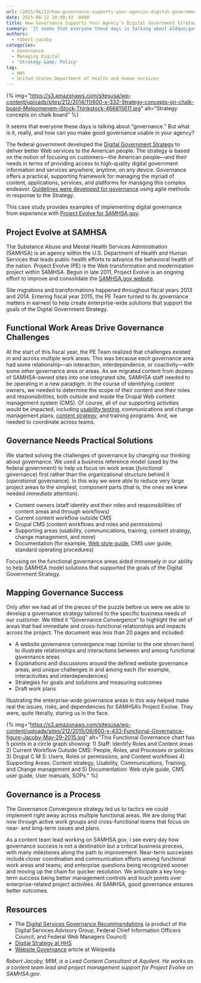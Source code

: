 ```yaml
---
url: /2015/06/12/how-governance-supports-your-agencys-digital-government-strategy/
date: 2015-06-12 10:00:33 -0400
title: How Governance Supports Your Agency’s Digital Government Strategy
summary: 'It seems that everyone these days is talking about &ldquo;governance.&rdquo; But what is it, really, and how can you make good governance usable in your agency? The federal government developed the Digital Government Strategy to deliver better Web services to the American people. The strategy is based on the notion of focusing on customers&mdash;the American'
authors:
  - robert-jacoby
categories:
  - Governance
  - Managing Digital
  - 'Strategy &amp; Policy'
tag:
  - HHS
  - United States Department of Health and Human Services
---
```


{% img="https://s3.amazonaws.com/sitesusa/wp-content/uploads/sites/212/2014/11/600-x-332-Strategy-concepts-on-chalk-board-Melpomenem-iStock-Thinkstock-466815611.jpg" alt="Strategy concepts on chalk board" %} 

It seems that everyone these days is talking about “governance.” But what is it, really, and how can you make good governance usable in your agency?

The federal government developed the [Digital Government Strategy](https://www.whitehouse.gov/sites/default/files/omb/egov/digital-government/digital-government.html) to deliver better Web services to the American people. The strategy is based on the notion of focusing on customers—the American people—and their needs in terms of providing access to high-quality digital government information and services anywhere, anytime, on any device. Governance offers a practical, supporting framework for managing the myriad of content, applications, services, and platforms for managing this complex endeavor. [Guidelines were developed for governance](https://www.WHATEVER/2012/08/12/agile-sprinting-to-digital-governance-recommendations/) using agile methods in response to the Strategy.

This case study provides examples of implementing digital governance from experience with [Project Evolve for SAMHSA.gov](http://blog.samhsa.gov/category/evolve).

## Project Evolve at SAMHSA

The Substance Abuse and Mental Health Services Administration (SAMHSA) is an agency within the U.S. Department of Health and Human Services that leads public health efforts to advance the behavioral health of the nation. Project Evolve (PE) is the Web transformation and modernization project within SAMHSA. Begun in late 2011, Project Evolve is an ongoing effort to improve and consolidate the [SAMHSA.gov website](http://www.samhsa.gov/).

Site migrations and transformations happened throughout fiscal years 2013 and 2014. Entering fiscal year 2015, the PE Team turned to its governance matters in earnest to help create enterprise-wide solutions that support the goals of the Digital Government Strategy.

## Functional Work Areas Drive Governance Challenges

At the start of this fiscal year, the PE Team realized that challenges existed in and across multiple work areas. This was because _each_ governance area had some relationship—an interaction, interdependence, or coactivity—with some _other_ governance area or areas. As we migrated content from dozens of SAMHSA-owned sites into one integrated site, SAMHSA staff needed to be operating in a new paradigm. In the course of identifying content owners, we needed to determine the scope of their content and their roles and responsibilities, both outside and inside the Drupal Web content management system (CMS). Of course, all of our supporting activities would be impacted, including [usability testing](https://www.WHATEVER/2015/03/19/getting-started-with-usability-testing/), communications and change management plans, [content strategy](https://www.WHATEVER/2015/03/23/the-content-corner-building-a-content-strategy/), and training programs. And, we needed to coordinate across teams.

## Governance Needs Practical Solutions

We started solving the challenges of governance by changing our thinking about governance. We used a business reference model (used by the federal government) to help us focus on work areas (_functional_ governance) first rather than the organizational structure behind it (_operational_ governance). In this way we were able to reduce very large project areas to the simplest, component parts (that is, the ones we knew needed _immediate_ attention):

  * Content owners (staff identity and their roles and responsibilities of content areas and through workflows)
  * Current content workflow outside CMS
  * Drupal CMS (content workflows and roles and permissions)
  * Supporting areas (usability, communications, training, content strategy, change management, and more)
  * Documentation (for example, [Web style guide](https://www.WHATEVER/2015/06/08/the-content-corner-creating-a-content-style-guide/), CMS user guide, standard operating procedures)

Focusing on the functional governance areas aided immensely in our ability to help SAMHSA model solutions that supported the goals of the Digital Government Strategy.

## Mapping Governance Success

Only after we had all of the pieces of the puzzle before us were we able to develop a governance strategy tailored to the specific business needs of our customer. We titled it “Governance Convergence” to highlight the set of areas that had immediate and cross-functional relationships and impacts across the project. The document was less than 20 pages and included:

  * A website governance convergence map (similar to the one shown here) to illustrate relationships and interactions between and among functional governance areas
  * Explanations and discussions around the defined website governance areas, and unique challenges in and among each (for example, interactivities and interdependencies)
  * Strategies for goals and solutions and measuring outcomes
  * Draft work plans

Illustrating the enterprise-wide governance areas in this way helped make real the issues, risks, and dependencies for SAMHSA’s Project Evolve. They were, quite literally, staring us in the face.

{% img="https://s3.amazonaws.com/sitesusa/wp-content/uploads/sites/212/2015/06/600-x-433-Functional-Governance-figure-Jacoby-May-29-2015.jpg" alt="This Functional Governance chart has 5 points in a circle graph showing: 1) Staff: Identify Roles and Content areas 2) Current Workflow Outside CMS: People, Roles, and Processes or policies 3) Drupal C M S: Users, Roles or permissions, and Content workflows 4) Supporting Areas: Content strategy, Usability, Communications, Training, and Change management and 5) Documentation: Web style guide, CMS user guide, User manuals, SOPs." %}

## Governance is a Process

The Governance Convergence strategy led us to tactics we could implement right away across multiple functional areas. We are doing that now through active work groups and cross-functional teams that focus on near- and long-term issues and plans.

As a content team lead working on SAMHSA.gov, I see every day how governance success is not a destination but a critical business process, with many milestones along the path to improvement. Near-term successes include closer coordination and communication efforts among functional work areas and teams; and enterprise questions being recognized sooner and moving up the chain for quicker resolution. We anticipate a key long-term success being better management controls and touch points over enterprise-related project activities. At SAMHSA, good governance ensures better outcomes.

## Resources

  * The [Digital Services Governance Recommendations](https://www.whitehouse.gov/digitalgov/digital-services-governance-recommendations) (a product of the Digital Services Advisory Group, Federal Chief Information Officers Council, and Federal Web Managers Council)
  * [Digital Strategy at HHS](http://www.hhs.gov/web/governance/strategy.html)
  * [Website Governance](http://en.wikipedia.org/wiki/Website_governance) article at Wikipedia

_Robert Jacoby, MIM, is a Lead Content Consultant at Aquilent. He works as a content team lead and project management support for Project Evolve on SAMHSA.gov_.